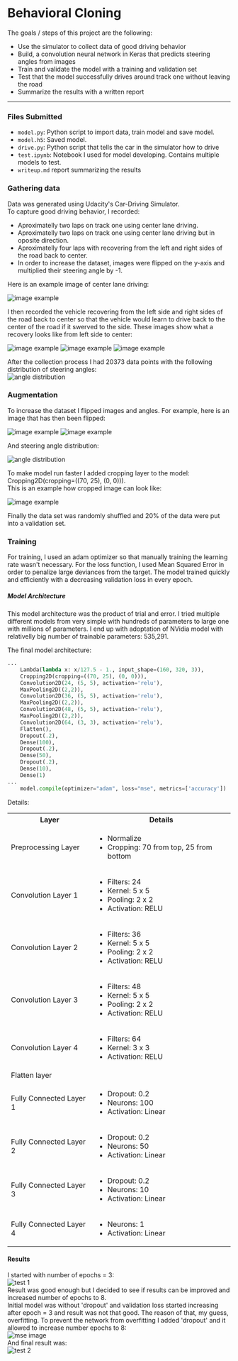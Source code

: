 # **Behavioral Cloning** 

The goals / steps of this project are the following:
* Use the simulator to collect data of good driving behavior
* Build, a convolution neural network in Keras that predicts steering angles from images
* Train and validate the model with a training and validation set
* Test that the model successfully drives around track one without leaving the road
* Summarize the results with a written report


[//]: # (Image References)

[image1]: img/center_reg.jpg "Recorded image sample"
[image2]: img/center_rec_l_1.jpg "Recovery Left Image"
[image3]: img/center_rec_l_2.jpg "Recovery Left Image"
[image4]: img/center_rec_l_3.jpg "Recovery Left Image"
[image5]: img/center_fl.jpg "Flipped Image"
[image6]: img/center_cr.jpg "Cropped Image"

[angle_dist_image1]: img/angle_dist.png "Angle Dist Image"
[angle_dist_image2]: img/angle_dist_aug.png "Angle Dist Image"
[mse_image1]: img/mse_training.png "MSE Image"


[res_image1]: img/res1.gif "First test"
[res_image2]: img/res2.gif "Second test"

---
### Files Submitted

* `model.py`: Python script to import data, train model and save model.
* `model.h5`: Saved model.
* `drive.py`: Python script that tells the car in the simulator how to drive
* `test.ipynb`: Notebook I used for model developing. Contains multiple models to test.
* `writeup.md` report summarizing the results

### Gathering data

Data was generated using Udacity's Car-Driving Simulator.  
To capture good driving behavior, I recorded:
* Aproximatelly two laps on track one using center lane driving.  
* Aproximatelly two laps on track one using center lane driving but in oposite direction.  
* Aproximatelly four laps with recovering from the left and right sides of the road back to center. 
* In order to increase the dataset, images were flipped on the y-axis and multiplied their steering angle by -1. 

Here is an example image of center lane driving:

![image example][image1]

I then recorded the vehicle recovering from the left side and right sides of the road back to center so that the vehicle would learn to drive back to the center of the road if it swerved to the side. These images show what a recovery looks like from left side to center:

![image example][image2]
![image example][image3]
![image example][image4]

After the collection process I had 20373 data points with the following distribution of steering angles:  
![angle distribution][angle_dist_image1]  

### Augmentation

To increase the dataset I flipped images and angles. For example, here is an image that has then been flipped:  

![image example][image1]
![image example][image5]

And steering angle distribution:  

![angle distribution][angle_dist_image2]

To make model run faster I added cropping layer to the model: Cropping2D(cropping=((70, 25), (0, 0))).  
This is an example how cropped image can look like:

![image example][image6]  

Finally the data set was randomly shuffled and 20% of the data were put into a validation set.   

### Training

For training, I used an adam optimizer so that manually training the learning rate wasn't necessary. For the loss function, I used Mean Squared Error in order to penalize large deviances from the target. The model trained quickly and efficiently with a decreasing validation loss in every epoch.  

##### Model Architecture

This model architecture was the product of trial and error. I tried multiple different models from very simple with hundreds of parameters to large one with millions of parameters. I end up with adoptation of NVidia model with relativelly big number of trainable parameters: 535,291.  

The final model architecture:  
```python
...
    Lambda(lambda x: x/127.5 - 1., input_shape=(160, 320, 3)),
    Cropping2D(cropping=((70, 25), (0, 0))),
    Convolution2D(24, (5, 5), activation='relu'),
    MaxPooling2D((2,2)),
    Convolution2D(36, (5, 5), activation='relu'),
    MaxPooling2D((2,2)),
    Convolution2D(48, (5, 5), activation='relu'),
    MaxPooling2D((2,2)),
    Convolution2D(64, (3, 3), activation='relu'),
    Flatten(),
    Dropout(.2),
    Dense(100),
    Dropout(.2),
    Dense(50),
    Dropout(.2),
    Dense(10),
    Dense(1)
...
    model.compile(optimizer="adam", loss="mse", metrics=['accuracy'])   
```
Details:  
<table>
	<th>Layer</th><th>Details</th>
    <tr><td>Preprocessing Layer</td>
		<td><ul>
				<li>Normalize</li>
                <li>Cropping: 70 from top, 25 from bottom</li>
			</ul>
		</td>
	</tr>
	<tr><td>Convolution Layer 1</td>
		<td><ul>
				<li>Filters: 24</li>
				<li>Kernel: 5 x 5</li>
				<li>Pooling: 2 x 2</li>
				<li>Activation: RELU</li>
			</ul>
		</td>
	</tr>
	<tr><td>Convolution Layer 2</td>
		<td><ul>
				<li>Filters: 36</li>
				<li>Kernel: 5 x 5</li>
				<li>Pooling: 2 x 2</li>
				<li>Activation: RELU</li>
			</ul>
		</td>
	</tr>
	<tr><td>Convolution Layer 3</td>
		<td><ul>
				<li>Filters: 48</li>
				<li>Kernel: 5 x 5</li>
				<li>Pooling: 2 x 2</li>
				<li>Activation: RELU</li>
			</ul>
		</td>
	</tr>   
    <tr><td>Convolution Layer 4</td>
		<td><ul>
				<li>Filters: 64</li>
				<li>Kernel: 3 x 3</li>
				<li>Activation: RELU</li>
			</ul>
		</td>
	</tr>  
	<tr><td>Flatten layer</td><td><ul></ul></td></tr>
	<tr><td>Fully Connected Layer 1</td>
		<td><ul>
                <li>Dropout: 0.2</li>
				<li>Neurons: 100</li>
                <li>Activation: Linear</li>
			</ul>
		</td>
	</tr>
   	<tr><td>Fully Connected Layer 2</td>
		<td><ul>
                <li>Dropout: 0.2</li>
				<li>Neurons: 50</li>
                <li>Activation: Linear</li>
			</ul>
		</td>
	</tr>
	<tr><td>Fully Connected Layer 3</td>
		<td><ul>
                <li>Dropout: 0.2</li>
				<li>Neurons: 10</li>
                <li>Activation: Linear</li>
			</ul>
		</td>
	</tr>
    <tr><td>Fully Connected Layer 4</td>
		<td><ul>
				<li>Neurons: 1</li>
                <li>Activation: Linear</li>
			</ul>
		</td>
	</tr>
</table>

#### Results
I started with number of epochs = 3:  
![test 1][res_image1]  
Result was good enough but I decided to see if results can be improved and increased number of epochs to 8.  
Initial model was without 'dropout' and validation loss started increasing after epoch = 3 and result was not that good. The reason of that, my guess, overfitting.
To prevent the network from overfitting I added 'dropout' and it allowed to increase number epochs to 8:   
![mse image][mse_image1]  
And final result was:  
![test 2][res_image2]
